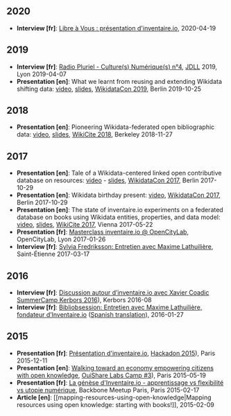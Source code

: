<!-- LANG:EN, title="Blog"-->

## 2020
* **Interview [fr]**: [Libre à Vous : présentation d'inventaire.io](https://cause-commune.fm/podcast/66-framabook-inventaire-surveillance/), 2020-04-19

## 2019
* **Interview [fr]**: [Radio Pluriel - Culture(s) Numérique(s) n°4](https://www.mixcloud.com/cultures-numeriques/radio-pluriel-cultures-num%C3%A9riques-num%C3%A9ro-004-jdll-2019-mots-de-passe-et-inventaireio/), [JDLL](https://jdll.org) 2019, Lyon 2019-04-07
* **Presentation [en]**: What we learnt from reusing and extending Wikidata shifting data: [video](https://media.ccc.de/v/wikidatacon2019-1059-inventaire_what_we_learnt_from_reusing_and_extending_wikidata_shifting_data), [slides](https://hack.allmende.io/p/inventaire-wikidatacon-2019#/), [WikidataCon 2019](https://www.wikidata.org/wiki/Wikidata:WikidataCon_2019), Berlin 2019-10-25 

## 2018
* **Presentation [en]**: Pioneering Wikidata-federated open bibliographic data: [video](https://www.youtube.com/watch?v=4CZDJ2uHrTk&t=3864), [slides](https://inventaire.github.io/wikicite-2018), [WikiCite 2018](https://meta.wikimedia.org/wiki/WikiCite_2018), Berkeley 2018-11-27

## 2017
* **Presentation [en]**: Tale of a Wikidata-centered linked open contributive database on resources: [video](https://www.youtube.com/watch?v=nlxWy8ombEM) - [slides](https://hackmd.io/p/SJGdXy-RZ), [WikidataCon 2017](https://www.wikidata.org/wiki/Wikidata:WikidataCon_2017), Berlin 2017-10-29
* **Presentation [en]**: Wikidata birthday present: [video](https://media.ccc.de/v/wikidatacon2017-10042-birthday_celebration_demo_of_presents#video&t=2090), [WikidataCon 2017](https://www.wikidata.org/wiki/Wikidata:WikidataCon_2017), Berlin 2017-10-29
* **Presentation [en]**: The state of inventaire.io experiments on a federated database on books using Wikidata entities, properties, and data model: [video](https://www.youtube.com/watch?v=1pMHSghEM7A&t=8h42m52s), [slides](https://github.com/inventaire/wikicite), [WikiCite 2017](https://meta.wikimedia.org/wiki/WikiCite_2017), Vienna 2017-05-22
* **Presentation [fr]**: [Masterclass inventaire.io @ OpenCityLab](https://www.youtube.com/watch?v=wBlFTNbErUY&list=PLcBPANOv7L2Tm5cKOj8_fh9JHuPuHErpx&index=4), OpenCityLab, Lyon 2017-01-26
* **Interview [fr]**: [Sylvia Fredriksson: Entretien avec Maxime Lathuilière](https://soundcloud.com/sylviafredriksson/sets/maxime-lathuiliere), Saint-Étienne 2017-03-17

## 2016
* **Interview [fr]**: [Discussion autour d’inventaire.io avec Xavier Coadic](https://videos.lescommuns.org/videos/watch/b37919b3-46b8-4ba2-a643-06643bbb6e92) [SummerCamp Kerbors 2016](https://movilab.org/index.php?title=IndieCamp_Kerbors_2016)), Kerbors 2016-08
* **Interview [fr]**: [Bibliobsession: Entretien avec Maxime Lathuilière, fondateur d’Inventaire.io](http://www.bibliobsession.net/2016/01/27/entretien-maxime-lathuiliere-fondateur-dinventaire-io/) ([Spanish translation](https://diarium.usal.es/experimentrado/pasarelas/en-espanol/bibliobsession/entrevista-con-maxime-lathuiliere-fundador-de-inventaire-io/)), 2016-01-27

## 2015
* **Presentation [fr]**: [Présentation d'inventaire.io](https://vimeo.com/156065434), [Hackadon 2015](https://hackadon.org/)), Paris 2015-12-11
* **Presentation [en]**: [Walking toward an economy empowering citizens with open knowledge](https://www.youtube.com/watch?v=LZgWXEShJoY), [OuiShare Labs Camp #3](https://web.archive.org/web/20151125031400/http://camp.ouisharelabs.net/2015/)), Paris 2015-05-19
* **Presentation [fr]**: [La génèse d'Inventaire.io - apprentissage vs flexibilité vs utopie numérique](https://www.youtube.com/watch?v=PGmWI2ra_Hg), Backbone Meetup Paris, Paris 2015-02-17
* **Article [en]**: [[mapping-resources-using-open-knowledge|Mapping resources using open knowledge: starting with books!]], 2015-02-09